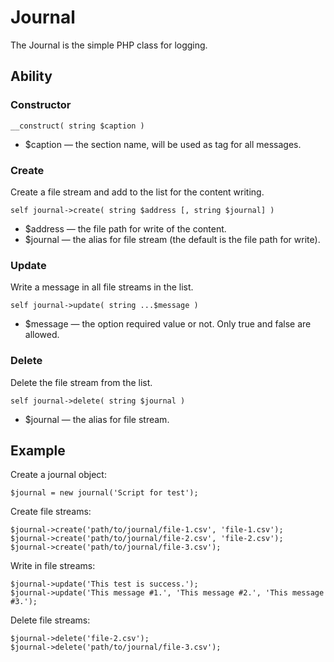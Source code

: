 # Journal
The Journal is the simple PHP class for logging.

## Ability
### Constructor

    __construct( string $caption )

* $caption — the section name, will be used as tag for all messages.

### Create
Create a file stream and add to the list for the content writing.

    self journal->create( string $address [, string $journal] )

* $address — the file path for write of the content.
* $journal — the alias for file stream (the default is the file path for write).

### Update
Write a message in all file streams in the list.

    self journal->update( string ...$message )

* $message — the option required value or not. Only true and false are allowed.

### Delete
Delete the file stream from the list.

    self journal->delete( string $journal )

* $journal — the alias for file stream.

## Example
Create a journal object:

    $journal = new journal('Script for test');

Create file streams:

    $journal->create('path/to/journal/file-1.csv', 'file-1.csv');
    $journal->create('path/to/journal/file-2.csv', 'file-2.csv');
    $journal->create('path/to/journal/file-3.csv');

Write in file streams:

    $journal->update('This test is success.');
    $journal->update('This message #1.', 'This message #2.', 'This message #3.');

Delete file streams:

    $journal->delete('file-2.csv');
    $journal->delete('path/to/journal/file-3.csv');
